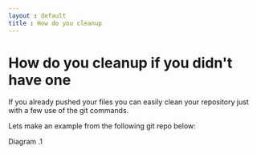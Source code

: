 ```yaml
---
layout : default
title : How do you cleanup
---
```



# How do you cleanup if you didn't have one

If you already pushed your files you can easily clean your repository just with a few use of the git commands.

Lets make an example from the following git repo below:

Diagram .1
